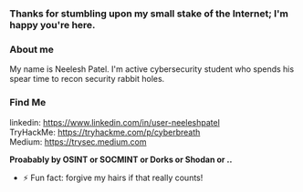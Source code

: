 ###  Thanks for stumbling upon my small stake of the Internet; I'm happy you're here.

### About me

My name is Neelesh Patel. I'm active cybersecurity student who spends his spear time to recon security rabbit holes.

### Find Me

   linkedin: https://www.linkedin.com/in/user-neeleshpatel <br>
   TryHackMe: https://tryhackme.com/p/cyberbreath <br>
   Medium: https://trysec.medium.com <br>
   
   **Proabably by OSINT or SOCMINT or Dorks or Shodan or ..**
    

- ⚡ Fun fact: forgive my hairs if that really counts!
